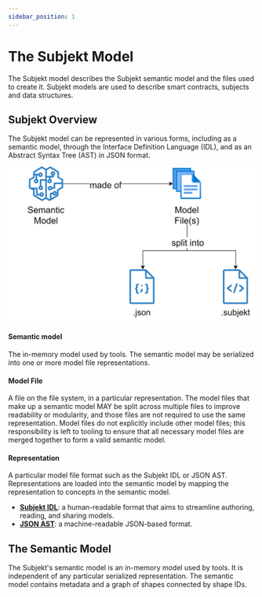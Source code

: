 ```yaml
---
sidebar_position: 1
---
```


# The Subjekt Model

The Subjekt model describes the Subjekt semantic model and the files used to create it. Subjekt models are used to describe smart contracts, subjects and data structures.

## Subjekt Overview

The Subjekt model can be represented in various forms, including as a semantic model, through the Interface Definition Language (IDL), and as an Abstract Syntax Tree (AST) in JSON format.

![Subjekt Overview](./SubjektOverview.svg)

#### Semantic model

The in-memory model used by tools. The semantic model may be serialized into one or more model file representations.

#### Model File

A file on the file system, in a particular representation. The model files that make up a semantic model MAY be split across multiple files to improve readability or modularity, and those files are not required to use the same representation. Model files do not explicitly include other model files; this responsibility is left to tooling to ensure that all necessary model files are merged together to form a valid semantic model.

#### Representation

A particular model file format such as the Subjekt IDL or JSON AST. Representations are loaded into the semantic model by mapping the representation to concepts in the semantic model.

- [**Subjekt IDL**](./idl): a human-readable format that aims to streamline authoring, reading, and sharing models.
- [**JSON AST**](./ast): a machine-readable JSON-based format.

## The Semantic Model

The Subjekt's semantic model is an in-memory model used by tools. It is independent of any particular serialized representation. The semantic model contains metadata and a graph of shapes connected by shape IDs.
